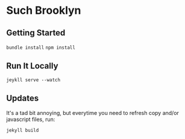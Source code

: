 # Such Brooklyn

## Getting Started

`bundle install`
`npm install`

## Run It Locally

`jeykll serve --watch`

## Updates

It's a tad bit annoying, but everytime you need to refresh copy and/or javascript files, run:

`jekyll build`

